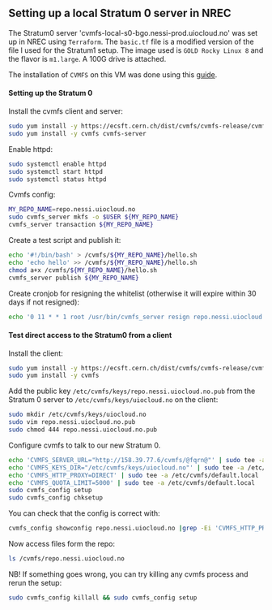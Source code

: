 ## Setting up a local Stratum 0 server in NREC

The Stratum0 server 'cvmfs-local-s0-bgo.nessi-prod.uiocloud.no' was set up in NREC using
`Terraform`. The `basic.tf` file is a modified version of the file I used for the Stratum1
setup. The image used is `GOLD Rocky Linux 8` and the flavor is `m1.large`. A 100G drive
is attached.

The installation of `CVMFS` on this VM was done using this
[guide](https://cvmfs-contrib.github.io/cvmfs-tutorial-2021/02_stratum0_client/).

#### Setting up the Stratum 0
Install the cvmfs client and server:

```bash
sudo yum install -y https://ecsft.cern.ch/dist/cvmfs/cvmfs-release/cvmfs-release-latest.noarch.rpm
sudo yum install -y cvmfs cvmfs-server
```

Enable httpd:

```bash
sudo systemctl enable httpd
sudo systemctl start httpd
sudo systemctl status httpd
```

Cvmfs config:

```bash
MY_REPO_NAME=repo.nessi.uiocloud.no
sudo cvmfs_server mkfs -o $USER ${MY_REPO_NAME}
cvmfs_server transaction ${MY_REPO_NAME}
```

Create a test script and publish it:

```bash
echo '#!/bin/bash' > /cvmfs/${MY_REPO_NAME}/hello.sh
echo 'echo hello' >> /cvmfs/${MY_REPO_NAME}/hello.sh
chmod a+x /cvmfs/${MY_REPO_NAME}/hello.sh
cvmfs_server publish ${MY_REPO_NAME}
```

Create cronjob for resigning the whitelist (otherwise it will expire within 30 days if not
resigned):

```bash
echo '0 11 * * 1 root /usr/bin/cvmfs_server resign repo.nessi.uiocloud.no' | sudo tee -a /etc/cron.d/cvmfs_resign
```


#### Test direct access to the Stratum0 from a client

Install the client:

```bash
sudo yum install -y https://ecsft.cern.ch/dist/cvmfs/cvmfs-release/cvmfs-release-latest.noarch.rpm
sudo yum install -y cvmfs
```


Add the public key `/etc/cvmfs/keys/repo.nessi.uiocloud.no.pub` from the Stratum 0 server to
`/etc/cvmfs/keys/uiocloud.no` on the client:

```bash
sudo mkdir /etc/cvmfs/keys/uiocloud.no
sudo vim repo.nessi.uiocloud.no.pub
sudo chmod 444 repo.nessi.uiocloud.no.pub
```

Configure cvmfs to talk to our new Stratum 0. 

```bash
echo 'CVMFS_SERVER_URL="http://158.39.77.6/cvmfs/@fqrn@"' | sudo tee -a /etc/cvmfs/config.d/repo.nessi.uiocloud.no.conf
echo 'CVMFS_KEYS_DIR="/etc/cvmfs/keys/uiocloud.no"' | sudo tee -a /etc/cvmfs/config.d/repo.nessi.uiocloud.no.conf
echo 'CVMFS_HTTP_PROXY=DIRECT' | sudo tee -a /etc/cvmfs/default.local
echo 'CVMFS_QUOTA_LIMIT=5000' | sudo tee -a /etc/cvmfs/default.local
sudo cvmfs_config setup
sudo cvmfs_config chksetup
```

You can check that the config is correct with:

```bash
cvmfs_config showconfig repo.nessi.uiocloud.no |grep -Ei 'CVMFS_HTTP_PROXY|CVMFS_KEYS_DIR'
```

Now access files form the repo:

```bash
ls /cvmfs/repo.nessi.uiocloud.no
```


NB! If something goes wrong, you can try killing any cvmfs process and rerun the setup:

```bash
sudo cvmfs_config killall && sudo cvmfs_config setup
```

